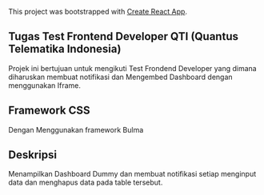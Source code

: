 This project was bootstrapped with [Create React App](https://github.com/facebook/create-react-app).

## Tugas Test Frontend Developer QTI (Quantus Telematika Indonesia)

Projek ini bertujuan untuk mengikuti Test Frondend Developer yang dimana diharuskan membuat notifikasi dan Mengembed Dashboard dengan menggunakan Iframe.

## Framework CSS

Dengan Menggunakan framework Bulma

## Deskripsi

Menampilkan Dashboard Dummy dan membuat notifikasi setiap menginput data dan menghapus data pada table tersebut.
